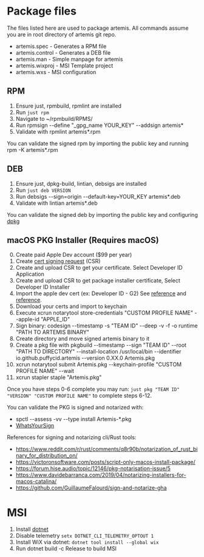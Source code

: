 # Package files

The files listed here are used to package artemis. All commands assume you are in root directory of artemis git repo.

- artemis.spec - Generates a RPM file
- artemis.control - Generates a DEB file
- artemis.man - Simple manpage for artemis
- artemis.wixproj - MSI Template project
- artemis.wxs - MSI configuration

## RPM
1. Ensure just, rpmbuild, rpmlint are installed
2. Run `just rpm`
3. Navigate to ~/rpmbuild/RPMS/
4. Run rpmsign --define "_gpg_name YOUR_KEY" --addsign artemis*
5. Validate with rpmlint artemis*.rpm

You can validate the signed rpm by importing the public key and running rpm -K artemis*.rpm

## DEB
1. Ensure just, dpkg-build, lintian, debsigs are installed
2. Run `just deb VERSION`
3. Run debsigs --sign=origin --default-key=YOUR_KEY artemis*.deb
4. Validate with lintian artemis*.deb

You can validate the signed deb by importing the public key and configuring [dpkg](https://stackoverflow.com/questions/78421733/how-do-you-sign-and-verify-a-deb-file-using-debsigs-and-debsig-verify)

## macOS PKG Installer (Requires macOS)
0. Create paid Apple Dev account ($99 per year)
1. Create [cert signing request](https://developer.apple.com/help/account/certificates/create-a-certificate-signing-request) (CSR)
2. Create and upload CSR to get your certificate. Select Developer ID Application
3. Create and upload CSR to get package installer certificate, Select Developer ID Installer
4. Import the apple dev cert (ex: Developer ID - G2) See [reference](https://blog.verslu.is/app-publishing/unable-to-build-chain-for-self-signed-root/) and [reference](https://www.apple.com/certificateauthority/).
5. Download your certs and import to keychain
6. Execute xcrun notarytool store-credentials "CUSTOM PROFILE NAME" --apple-id "APPLE_ID"
7. Sign binary: codesign --timestamp -s "TEAM ID" --deep -v -f -o runtime "PATH TO ARTEMIS BINARY"
8. Create directory and move signed artemis binary to it
9. Create a pkg file with pkgbuild --timestamp --sign "TEAM ID" --root "PATH TO DIRECTORY" --install-location /usr/local/bin --identifier io.github.puffycid.artemis --version 0.XX.0 Artemis.pkg
11. xcrun notarytool submit Artemis.pkg --keychain-profile "CUSTOM PROFILE NAME" --wait
12. xcrun stapler staple "Artemis.pkg"

Once you have steps 0-6 complete you may run: `just pkg "TEAM ID" "VERSION" "CUSTOM PROFILE NAME"` to complete steps 6-12.  

You can validate the PKG is signed and notarized with:
- spctl --assess -vv --type install Artemis-*.pkg
- [WhatsYourSign](https://objective-see.org/products/whatsyoursign.html)

References for signing and notarizing cli/Rust tools:
- https://www.reddit.com/r/rust/comments/q8r90b/notarization_of_rust_binary_for_distribution_on/
- https://victoronsoftware.com/posts/script-only-macos-install-package/
- https://forum.hise.audio/topic/12146/pkg-notarisation-issue/5
- https://www.davidebarranca.com/2019/04/notarizing-installers-for-macos-catalina/
- https://github.com/GuillaumeFalourd/sign-and-notarize-gha


# MSI 
1. Install [dotnet](https://dotnet.microsoft.com/en-us/)
2. Disable telemetry `setx DOTNET_CLI_TELEMETRY_OPTOUT 1`
3. Install WiX via dotnet: `dotnet tool install --global wix`
4. Run dotnet build -c Release to build MSI